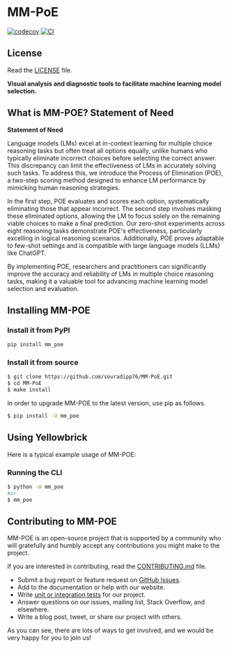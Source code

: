 # MM-PoE

[![codecov](https://codecov.io/gh/souradipp76/MM-PoE/branch/main/graph/badge.svg?token=MM-PoE_token_here)](https://codecov.io/gh/souradipp76/MM-PoE)
[![CI](https://github.com/souradipp76/MM-PoE/actions/workflows/main.yml/badge.svg)](https://github.com/souradipp76/MM-PoE/actions/workflows/main.yml)



## License

Read the [LICENSE](LICENSE) file.

**Visual analysis and diagnostic tools to facilitate machine learning model selection.**


## What is MM-POE? Statement of Need

**Statement of Need**

Language models (LMs) excel at in-context learning for multiple choice reasoning tasks but often treat all options equally, unlike humans who typically eliminate incorrect choices before selecting the correct answer. This discrepancy can limit the effectiveness of LMs in accurately solving such tasks. To address this, we introduce the Process of Elimination (POE), a two-step scoring method designed to enhance LM performance by mimicking human reasoning strategies. 

In the first step, POE evaluates and scores each option, systematically eliminating those that appear incorrect. The second step involves masking these eliminated options, allowing the LM to focus solely on the remaining viable choices to make a final prediction. Our zero-shot experiments across eight reasoning tasks demonstrate POE's effectiveness, particularly excelling in logical reasoning scenarios. Additionally, POE proves adaptable to few-shot settings and is compatible with large language models (LLMs) like ChatGPT.

By implementing POE, researchers and practitioners can significantly improve the accuracy and reliability of LMs in multiple choice reasoning tasks, making it a valuable tool for advancing machine learning model selection and evaluation.

## Installing MM-POE

### Install it from PyPI

```bash
pip install mm_poe
```
### Install it from source

```bash
$ git clone https://github.com/souradipp76/MM-PoE.git
$ cd MM-PoE
$ make install
```

In order to upgrade MM-POE to the latest version, use pip as follows.

```bash
$ pip install -U mm_poe
```

## Using Yellowbrick

Here is a typical example usage of MM-POE:

### Running the CLI

```bash
$ python -m mm_poe
#or
$ mm_poe
```

## Contributing to MM-POE

MM-POE is an open-source project that is supported by a community who will gratefully and humbly accept any contributions you might make to the project.

If you are interested in contributing, read the [CONTRIBUTING.md](CONTRIBUTING.md) file.

- Submit a bug report or feature request on [GitHub Issues](https://github.com/souradipp76/MM-PoE/issues).
- Add to the documentation or help with our website.
- Write [unit or integration tests]() for our project.
- Answer questions on our issues, mailing list, Stack Overflow, and elsewhere.
- Write a blog post, tweet, or share our project with others.

As you can see, there are lots of ways to get involved, and we would be very happy for you to join us!
